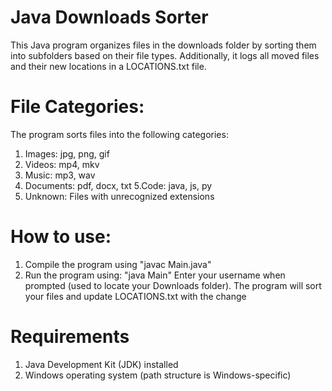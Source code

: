 # Java Downloads Sorter
This Java program organizes files in the downloads folder by sorting them into subfolders based on their file types. Additionally, it logs all moved files and their new locations in a LOCATIONS.txt file.

# File Categories:
The program sorts files into the following categories:
1. Images: jpg, png, gif
2. Videos: mp4, mkv
3. Music: mp3, wav
4. Documents: pdf, docx, txt
5.Code: java, js, py
6. Unknown: Files with unrecognized extensions

# How to use:
1. Compile the program using "javac Main.java"
2. Run the program using: "java Main"
Enter your username when prompted (used to locate your Downloads folder).
The program will sort your files and update LOCATIONS.txt with the change

# Requirements
1. Java Development Kit (JDK) installed
2. Windows operating system (path structure is Windows-specific)
